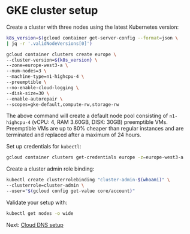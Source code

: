 # GKE cluster setup

Create a cluster with three nodes using the latest Kubernetes version:

```bash
k8s_version=$(gcloud container get-server-config --format=json \
| jq -r '.validNodeVersions[0]')

gcloud container clusters create europe \
--cluster-version=${k8s_version} \
--zone=europe-west3-a \
--num-nodes=3 \
--machine-type=n1-highcpu-4 \
--preemptible \
--no-enable-cloud-logging \
--disk-size=30 \
--enable-autorepair \
--scopes=gke-default,compute-rw,storage-rw
```

The above command will create a default node pool consisting of `n1-highcpu-4` (vCPU: 4, RAM 3.60GB, DISK: 30GB) preemptible VMs.
Preemptible VMs are up to 80% cheaper than regular instances and are terminated and replaced after a maximum of 24 hours.

Set up credentials for `kubectl`:

```bash
gcloud container clusters get-credentials europe -z=europe-west3-a
```

Create a cluster admin role binding:

```bash
kubectl create clusterrolebinding "cluster-admin-$(whoami)" \
--clusterrole=cluster-admin \
--user="$(gcloud config get-value core/account)"
```

Validate your setup with:

```bash
kubectl get nodes -o wide
```

Next: [Cloud DNS setup](03-clouddns-setup.md)
